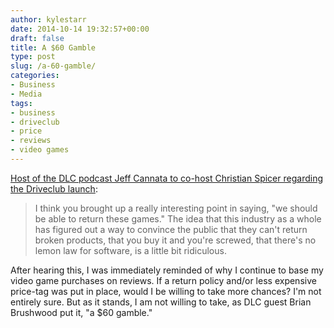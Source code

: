 ```yaml
---
author: kylestarr
date: 2014-10-14 19:32:57+00:00
draft: false
title: A $60 Gamble
type: post
slug: /a-60-gamble/
categories:
- Business
- Media
tags:
- business
- driveclub
- price
- reviews
- video games
---
```


[Host of the DLC podcast Jeff Cannata to co-host Christian Spicer regarding the Driveclub launch](https://itunes.apple.com/us/podcast/44-rub-supermans-shoulders/id794234509?i=320036889&mt=2):

> I think you brought up a really interesting point in saying, "we should be able to return these games." The idea that this industry as a whole has figured out a way to convince the public that they can't return broken products, that you buy it and you're screwed, that there's no lemon law for software, is a little bit ridiculous.

After hearing this, I was immediately reminded of why I continue to base my video game purchases on reviews. If a return policy and/or less expensive price-tag was put in place, would I be willing to take more chances? I'm not entirely sure. But as it stands, I am not willing to take, as DLC guest Brian Brushwood put it, "a $60 gamble."
